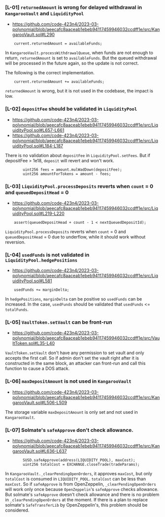 ### [L-01] `returnedAmount` is wrong for delayed withdrawal in `KangarooVault` and `LiquidityPool`

- https://github.com/code-423n4/2023-03-polynomial/blob/aeecafc8aaceab1ebeb94117459946032ccdff1e/src/KangarooVault.sol#L290

```solidity
    current.returnedAmount = availableFunds;
```
In `KangarooVault.processWithdrawalQueue`, when funds are not enough to return, `returnedAmount` is set to `availableFunds`. But the queued withdrawal will be processed in the future again, so the update is not correct.

The following is the correct implementation. 
```solidity
    current.returnedAmount += availableFunds;
```
`returnedAmount` is wrong, but it is not used in the codebase, the impact is low.

### [L-02] `depositFee` should be validated in `LiquidityPool`

- https://github.com/code-423n4/2023-03-polynomial/blob/aeecafc8aaceab1ebeb94117459946032ccdff1e/src/LiquidityPool.sol#L657-L661
- https://github.com/code-423n4/2023-03-polynomial/blob/aeecafc8aaceab1ebeb94117459946032ccdff1e/src/LiquidityPool.sol#L184-L187

There is no validation about `depositFee` in `LiquidityPool.setFees`. But if depositFee > 1e18, `deposit` will revert and won't work.

```solidity
        uint256 fees = amount.mulWadDown(depositFee);
        uint256 amountForTokens = amount - fees;
```

### [L-03] `LiquidityPool.processDeposits` reverts when `count` = 0 and `queuedDepositHead` = 0

- https://github.com/code-423n4/2023-03-polynomial/blob/aeecafc8aaceab1ebeb94117459946032ccdff1e/src/LiquidityPool.sol#L219-L220

```solidity
    assert(queuedDepositHead + count - 1 < nextQueuedDepositId);
```

`LiquidityPool.processDeposits` reverts when `count` = 0 and `queuedDepositHead` = 0 due to underflow, while it should work without reversion.


### [L-04] `usedFunds` is not validated in `LiquidityPool.hedgePositions`

- https://github.com/code-423n4/2023-03-polynomial/blob/aeecafc8aaceab1ebeb94117459946032ccdff1e/src/LiquidityPool.sol#L581

```solidity
    usedFunds += marginDelta;
```

In `hedgePositions`, `marginDelta` can be positive so `usedFunds` can be increased. In the case, `usedFunds` should be validated that `usedFunds` <= `totalFunds`.

### [L-05] `VaultToken.setVault` can be front-run

- https://github.com/code-423n4/2023-03-polynomial/blob/aeecafc8aaceab1ebeb94117459946032ccdff1e/src/VaultToken.sol#L35-L40

`VaultToken.setVault` don't have any permission to set vault and only accepts the first call. So if admin don't set the vault right after it is constructed in the same block, an attacker can front-run and call this function to cause a DOS attack.

### [L-06] `maxDepositAmount` is not used in `KangarooVault`

- https://github.com/code-423n4/2023-03-polynomial/blob/aeecafc8aaceab1ebeb94117459946032ccdff1e/src/KangarooVault.sol#L506-L509

The storage variable `maxDepositAmount` is only set and not used in `KangarooVault`.

### [L-07] Solmate's `safeApprove` don't check allowance.

- https://github.com/code-423n4/2023-03-polynomial/blob/aeecafc8aaceab1ebeb94117459946032ccdff1e/src/KangarooVault.sol#L636-L637

```solidity
        SUSD.safeApprove(address(LIQUIDITY_POOL), maxCost);
        uint256 totalCost = EXCHANGE.closeTrade(tradeParams);
```
In `KangarooVault._clearPendingOpenOrders`, it approves `maxCost`, but only `totalCost` is consumed in `LIQUIDITY_POOL`.
`totalCost` can be less than `maxCost`. So if `safeApprove` is from OpenZeppelin, `_clearPendingOpenOrders` will work only once because `OpenZeppelin`'s `safeApprove` checks allowance. But solmate's `safeApprove` doesn't check allowance and there is no problem in `_clearPendingOpenOrders` at the moment. If there is a plan to replace solmate's `SafeTransferLib` by OpenZeppelin's, this problem should be considered. 

